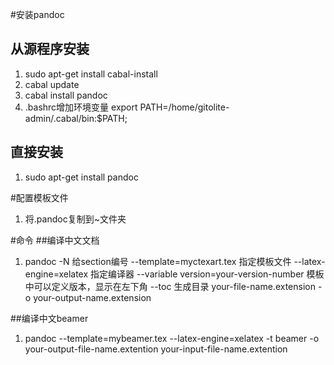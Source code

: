 #安装pandoc
## 从源程序安装
1. sudo apt-get install cabal-install
1. cabal update
1. cabal install pandoc
1. .bashrc增加环境变量
export PATH=/home/gitolite-admin/.cabal/bin:$PATH;
## 直接安装
1. sudo apt-get install pandoc

#配置模板文件
1. 将.pandoc复制到~文件夹

#命令
##编译中文文档
1. pandoc 
-N 给section编号
--template=myctexart.tex 指定模板文件
--latex-engine=xelatex  指定编译器
--variable version=your-version-number 模板中可以定义版本，显示在左下角 
--toc 生成目录
your-file-name.extension -o your-output-name.extension

##编译中文beamer
1. pandoc 
--template=mybeamer.tex 
--latex-engine=xelatex 
-t beamer
-o your-output-file-name.extention
your-input-file-name.extention 
